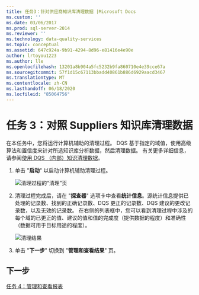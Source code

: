 ```yaml
---
title: 任务3：针对供应商知识库清理数据 |Microsoft Docs
ms.custom: ''
ms.date: 03/06/2017
ms.prod: sql-server-2014
ms.reviewer: ''
ms.technology: data-quality-services
ms.topic: conceptual
ms.assetid: 647c924a-9b91-4294-8d96-e81416e4e90e
author: lrtoyou1223
ms.author: lle
ms.openlocfilehash: 13201a8b904a5fc5232b9fa860710e4e39cce67a
ms.sourcegitcommit: 57f1d15c67113bbadd40861b886d6929aacd3467
ms.translationtype: MT
ms.contentlocale: zh-CN
ms.lasthandoff: 06/18/2020
ms.locfileid: "85064756"
---
```

# <a name="task-3-cleansing-data-against-the-suppliers-knowledge-base"></a>任务 3：对照 Suppliers 知识库清理数据
  在本任务中，您将运行计算机辅助的清理过程。 DQS 基于指定的域值，使用高级算法和置信度来针对所选知识库分析数据，然后清理数据。 有关更多详细信息，请参阅[使用 DQS （内部）知识清理数据](https://msdn.microsoft.com/library/hh213061.aspx)。

1.  单击 "**启动**" 以启动计算机辅助清理过程。

     ![清理过程的“清理”页](../../2014/tutorials/media/et-cleansingdataagainstthesupplierkb-01.jpg "清理过程的“清理”页")

2.  清理过程完成后，请在 "**探查器**" 选项卡中查看**统计信息**。源统计信息提供已处理的记录数、找到的正确记录数、DQS 更正的记录数、DQS 建议的更改记录数，以及无效的记录数。 在右侧的列表框中，您可以看到清理过程中涉及的每个域的已更正的值、建议的值和值的完成度（提供数据的程度）和准确性（数据可用于目标用途的程度）。

     ![清理结果](../../2014/tutorials/media/et-cleansingdataagainstthesupplierkb-02.jpg "清理结果")

3.  单击 "**下一步**" 切换到 "**管理和查看结果**" 页。

## <a name="next-step"></a>下一步
 [任务 4：管理和查看报表](../../2014/tutorials/task-4-manaing-and-viewing-results.md)


